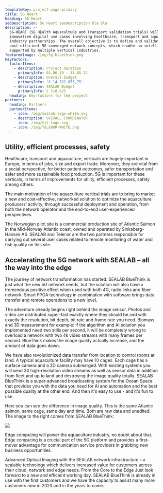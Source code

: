 ```yaml
---
templateKey: project-page-primary
title: 5G Heart
heading: 5G Heart
seoDescription: 5G Heart seoDescription bla bla
description: >-
  5G-HEART (5G HEalth AquacultuRe and Transport validation trials) will deploy
  innovative digital use cases involving healthcare, transport and aquaculture
  industry partnerships. The overall objective is to define and validate the
  cost efficient 5G converged network concepts, which enable an intelligent hub
  supported by multiple vertical industries.
featuredImage: /img/5g-bluethink.png
keyFactors:
  factorItems:
    - description: Project duration
      primaryInfo: 01.06.19 - 31.05.22
    - description: Overall budget
      primaryInfo: '€ 14.322.073,75'
    - description: SEALAB Budget
      primaryInfo: € 510.625
  heading: Key-factors for the project
partners:
  heading: Partners
  partnerItems:
    - icon: /img/sealab-logo-white.svg
    - description: OVERALL COORDINATOR
      icon: /img/vtt-logo.svg
    - icon: /img/TELENOR-WHITE.png
---
```

## Utility, efficient processes, safety

Healthcare, transport and aquaculture, verticals are hugely important in Europe, in terms of jobs, size and export trade. Moreover, they are vital from a social perspective, for better patient outcomes, safer transportation and safer and
more sustainable food production. 5G is important for these verticals, in terms
of improvements for utility, efficient processes, safety among others.

The main motivation of the aquaculture vertical trials are to bring to market a new and cost-effective, networked solution to optimize the aquaculture producers’ activity, through successful deployment and operation, from both
the network operator and the end-to-end user-experienced perspectives.

The Norwegian pilot site is a commercial production site of Atlantic Salmon in the Mid-Norway Atlantic coast, owned and operated by Sinkaberg-Hansen AS. SEALAB and Telenor are the two partners responsible for carrying out several
user cases related to remote monitoring of water and fish quality on this
site.

## Accelerating the 5G network with SEALAB – all the way into the edge

The journey of network transformation has started. SEALAB BlueThink is just what the new 5G network needs, but the solution will also have a tremendous positive effect when used with both 4G, radio links and fiber network. Smart FPGA technology in combination with software brings data transfer and remote operations to a new level.

The adventure already begins right behind the image sensor. Photos and video are distributed super-fast exactly where they should be and with exactly the resolution, bit depth, bit rate and frame rate you need. Biomass and 3D measurement for example: if the algorithm and AI solution you implemented need two stills per second, it will be completely wrong to overload a network with two 4k video streams with many frames per second. BlueThink makes the image quality actually increase, and the amount of data goes down.

We have also revolutionized data transfer from location to control rooms at land. A typical aquaculture facility may have 10 cages. Each cage has a surface camera and a 3D camera submerged. With existing systems you will send 30 high-resolution video streams as well as sensor data in addition from fleet and up to land and destroying the image quality totally. SEALAB BlueThink is a super-advanced broadcasting system for the Ocean Space that provides you with the data you need for AI and automation and the best possible quality at the other end. And then it's easy to use - and it's fun to use.

Here you can see the difference in image quality. This is the same Atlantic salmon, same cage, same day and time. Both are raw data and unedited. The image to the right comes from SEALAB BlueThink:

![](/img/Illustration_image_different_quality3.png)

Edge computing will power the aquaculture industry, no doubt about that. Edge computing is a crucial part of the 5G platform and provides a first-mover advantage for communication service providers in grabbing new business opportunities.

Advanced Optical Imaging with the SEALAB network infrastructure – a scalable technology which delivers increased value for customers across their cloud, network and edge needs. From the Core to the Edge Just look forward to a new and efficient working day. SEALAB BlueThink is already in use with the first customers and we have the capacity to assist many more customers now in 2020 and in the years to come.
